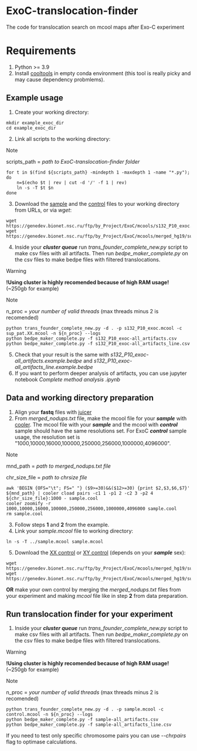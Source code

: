 # ExoC-translocation-finder
The code for translocation search on mcool maps after Exo-C experiment

# Requirements
1. Python >= 3.9
2. Install [cooltools](https://github.com/open2c/cooltools) in empty conda environment (this tool is really picky and may cause dependency probmlems).

## Example usage
1. Create your working directory:

```
mkdir example_exoc_dir
cd example_exoc_dir
```

2. Link all scripts to the working directory:
> [!NOTE]
> scripts_path = _path to ExoC-translocation-finder folder_

```
for t in $(find ${scripts_path} -mindepth 1 -maxdepth 1 -name "*.py"); do 
	n=$(echo $t | rev | cut -d '/' -f 1 | rev) 
	ln -s -T $t $n
done
```

3. Download the [sample](https://genedev.bionet.nsc.ru/ftp/by_Project/ExoC/mcools/s132_P10_exoc.mcool) and the [control](https://genedev.bionet.nsc.ru/ftp/by_Project/ExoC/mcools/merged_hg19/sup_pat.XX.exoc.mcool) files to your working directory from URLs, or via _wget_:

```
wget https://genedev.bionet.nsc.ru/ftp/by_Project/ExoC/mcools/s132_P10_exoc.mcool
wget https://genedev.bionet.nsc.ru/ftp/by_Project/ExoC/mcools/merged_hg19/sup_pat.XX.exoc.mcool
```

4. Inside your ***cluster queue*** run _trans_founder_complete_new.py_ script to make csv files with all artifacts. Then run _bedpe_maker_complete.py_ on the csv files to make bedpe files with filtered translocations.

>[!WARNING]
>**!Using cluster is highly recomended because of high RAM usage!** (~250gb for example)

>[!NOTE]
>n_proc = _your number of valid threads_ (max threads minus 2 is recomended)

```
python trans_founder_complete_new.py -d . -p s132_P10_exoc.mcool -c sup_pat.XX.mcool -n ${n_proc} --logs
python bedpe_maker_complete.py -f s132_P10_exoc-all_artifacts.csv
python bedpe_maker_complete.py -f s132_P10_exoc-all_artifacts_line.csv
```

5. Check that your result is the same with _s132_P10_exoc-all_artifacts.example.bedpe_ and _s132_P10_exoc-all_artifacts_line.example.bedpe_
6. If you want to perform deeper analysis of artifacts, you can use jupyter notebook _Complete method analysis .ipynb_

## Data and working directory preparation
1. Align your **fastq** files with [juicer](https://github.com/aidenlab/juicer)
2. From *merged_nodups.txt* file, make the mcool file for your ***sample*** with [cooler](https://github.com/open2c/cooler).
	The mcool file with your ***sample*** and the mcool with ***control*** sample should have the same resolutions set.
	For ExoC ***control*** sample usage, the resolution set is "1000,10000,16000,100000,250000,256000,1000000,4096000".
>[!NOTE]
>mnd_path = _path to merged_nodups.txt file_
>
>chr_size_file = _path to chrsize file_

```
awk 'BEGIN {OFS="\t"; FS=" "} ($9>=30)&&($12>=30) {print $2,$3,$6,$7}' ${mnd_path} | cooler cload pairs -c1 1 -p1 2 -c2 3 -p2 4 ${chr_size_file}:1000 - sample.cool
cooler zoomify -r 1000,10000,16000,100000,250000,256000,1000000,4096000 sample.cool
rm sample.cool
```

3. Follow steps **1** and **2** from the example.
4. Link your _sample.mcool_ file to working directory:

```
ln -s -T ../sample.mcool sample.mcool
```

5. Download the [XX control](https://genedev.bionet.nsc.ru/ftp/by_Project/ExoC/mcools/merged_hg19/sup_pat.XX.exoc.mcool) or [XY control](https://genedev.bionet.nsc.ru/ftp/by_Project/ExoC/mcools/merged_hg19/sup_pat.XY.exoc.mcool) (depends on your ***sample*** sex):

```
wget https://genedev.bionet.nsc.ru/ftp/by_Project/ExoC/mcools/merged_hg19/sup_pat.XX.exoc.mcool
wget https://genedev.bionet.nsc.ru/ftp/by_Project/ExoC/mcools/merged_hg19/sup_pat.XY.exoc.mcool
```

**OR** make your own control by merging the *merged_nodups.txt* files from your experiment and making *mcool* file like in step **2** from data preparation.
## Run translocation finder for your experiment
1. Inside your ***cluster queue*** run _trans_founder_complete_new.py_ script to make csv files with all artifacts. Then run _bedpe_maker_complete.py_ on the csv files to make bedpe files with filtered translocations.
>[!WARNING]
>**!Using cluster is highly recomended because of high RAM usage!** (~250gb for example)

>[!NOTE]
>n_proc = _your number of valid threads_ (max threads minus 2 is recomended)

```
python trans_founder_complete_new.py -d . -p sample.mcool -c control.mcool -n ${n_proc} --logs
python bedpe_maker_complete.py -f sample-all_artifacts.csv
python bedpe_maker_complete.py -f sample-all_artifacts_line.csv
```

If you need to test only specific chromosome pairs you can use *--chrpairs* flag to optimase calculations.
